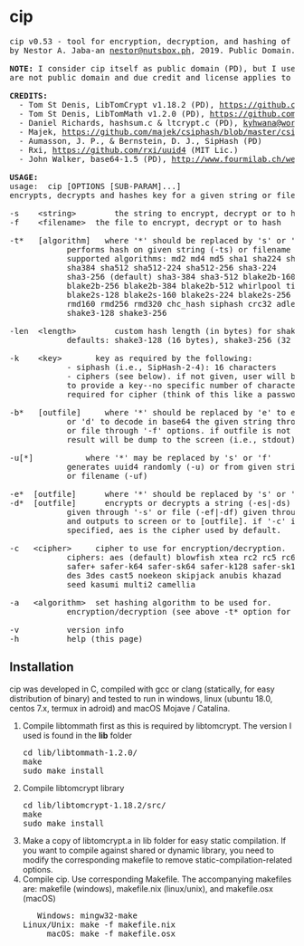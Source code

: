 # cip
<pre>
cip v0.53 - tool for encryption, decryption, and hashing of given string or file
by Nestor A. Jaba-an <a href="mailto:nestor@nutsbox.ph">nestor@nutsbox.ph</a>, 2019. Public Domain.

<b>NOTE:</b> I consider cip itself as public domain (PD), but I used some libraries that
are not public domain and due credit and license applies to these libraries.

<b>CREDITS:</b>
  - Tom St Denis, LibTomCrypt v1.18.2 (PD), <a href="https://github.com/libtom/libtomcrypt">https://github.com/libtom/libtomcrypt</a>
  - Tom St Denis, LibTomMath v1.2.0 (PD), <a href="https://github.com/libtom/libtommath">https://github.com/libtom/libtommath</a>
  - Daniel Richards, hashsum.c & ltcrypt.c (PD), <a href="mailto:kyhwana@world-net.co.nz">kyhwana@world-net.co.nz</a>
  - Majek, <a href="https://github.com/majek/csiphash/blob/master/csiphash.c">https://github.com/majek/csiphash/blob/master/csiphash.c</a> (MIT Lic.)
  - Aumasson, J. P., & Bernstein, D. J., SipHash (PD)
  - Rxi, <a href="https://github.com/rxi/uuid4">https://github.com/rxi/uuid4</a> (MIT Lic.)
  - John Walker, base64-1.5 (PD), <a href="http://www.fourmilab.ch/webtools/base64/index.html">http://www.fourmilab.ch/webtools/base64/index.html</a>

<b>USAGE:</b>
usage:	cip [OPTIONS [SUB-PARAM]...]
encrypts, decrypts and hashes key for a given string or file

-s    &lt;string&gt;		the string to encrypt, decrypt or to hash
-f    &lt;filename&gt;	the file to encrypt, decrypt or to hash

-t*   [algorithm]	where '*' should be replaced by 's' or 'f'
			performs hash on given string (-ts) or filename (-tf)
			supported algorithms: md2 md4 md5 sha1 sha224 sha256
			sha384 sha512 sha512-224 sha512-256 sha3-224
			sha3-256 (default) sha3-384 sha3-512 blake2b-160
			blake2b-256 blake2b-384 blake2b-512 whirlpool tiger
			blake2s-128 blake2s-160 blake2s-224 blake2s-256 rmd128
			rmd160 rmd256 rmd320 chc_hash siphash crc32 adler32
			shake3-128 shake3-256
      
-len  &lt;length&gt;		custom hash length (in bytes) for shake3-128/256.
			defaults: shake3-128 (16 bytes), shake3-256 (32 bytes)

-k    &lt;key&gt;		key as required by the following:
			- siphash (i.e., SipHash-2-4): 16 characters
			- ciphers (see below). if not given, user will be prompted
			to provide a key--no specific number of characters
			required for cipher (think of this like a password)

-b*   [outfile]		where '*' should be replaced by 'e' to encode
			or 'd' to decode in base64 the given string through '-s'
			or file through '-f' options. if outfile is not specified,
			result will be dump to the screen (i.e., stdout)

-u[*]			where '*' may be replaced by 's' or 'f'
			generates uuid4 randomly (-u) or from given string (-us)
			or filename (-uf)

-e*  [outfile]		where '*' should be replaced by 's' or 'f'
-d*  [outfile]		encrypts or decrypts a string (-es|-ds)
			given through '-s' or file (-ef|-df) given through '-f'
			and outputs to screen or to [outfile]. if '-c' is not
			specified, aes is the cipher used by default.

-c   &lt;cipher&gt;		cipher to use for encryption/decryption.
			ciphers: aes (default) blowfish xtea rc2 rc5 rc6 twofish
			safer+ safer-k64 safer-sk64 safer-k128 safer-sk128
			des 3des cast5 noekeon skipjack anubis khazad
			seed kasumi multi2 camellia

-a   &lt;algorithm&gt;	set hashing algorithm to be used for.
			encryption/decryption (see above -t* option for list)

-v			version info
-h			help (this page)
</pre>
## Installation
cip was developed in C, compiled with gcc or clang (statically, for easy distribution of binary) and tested to run in windows, linux (ubuntu 18.0, centos 7.x, termux in adroid) and macOS Mojave / Catalina.

<ol>
<li>Compile libtommath first as this is required by libtomcrypt. The version I used is found in the <b>lib</b> folder
<pre>
cd lib/libtommath-1.2.0/
make
sudo make install
</pre>
</li>
<li>Compile libtomcrypt library
<pre>
cd lib/libtomcrypt-1.18.2/src/
make
sudo make install
</pre>
</li>
<li>Make a copy of libtomcrypt.a in lib folder for easy static compilation. If you want to compile against shared or dynamic library, you need to modify the corresponding makefile to remove static-compilation-related options.
</li>
<li>Compile cip. Use corresponding Makefile. The accompanying makefiles are: makefile (windows), makefile.nix (linux/unix), and makefile.osx (macOS)
<pre>
   Windows: mingw32-make
Linux/Unix: make -f makefile.nix
     macOS: make -f makefile.osx
</pre>
</li>
</ol>

